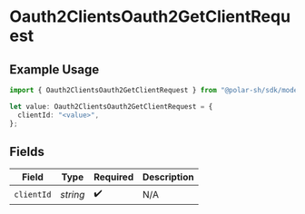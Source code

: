 # Oauth2ClientsOauth2GetClientRequest

## Example Usage

```typescript
import { Oauth2ClientsOauth2GetClientRequest } from "@polar-sh/sdk/models/operations";

let value: Oauth2ClientsOauth2GetClientRequest = {
  clientId: "<value>",
};
```

## Fields

| Field              | Type               | Required           | Description        |
| ------------------ | ------------------ | ------------------ | ------------------ |
| `clientId`         | *string*           | :heavy_check_mark: | N/A                |